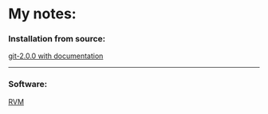 # My notes:

### Installation from source:

[git-2.0.0 with documentation](installation/from_source/git-2.0.0_with_doc.md)

---
### Software:
[RVM](software/rvm.md)